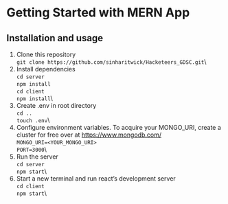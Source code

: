 # Getting Started with MERN App

## Installation and usage

1. Clone this repository\
    `git clone https://github.com/sinharitwick/Hacketeers_GDSC.git`\
2. Install dependencies\
    `cd server`  \
    `npm install`\
    `cd client`\
    `npm install`\
3. Create .env in root directory\
    `cd ..`\
    `touch .env`\
4. Configure environment variables. To acquire your MONGO_URI, create a cluster for free over at https://www.mongodb.com/ \
    `MONGO_URI=<YOUR_MONGO_URI>`\
    `PORT=3000`\
5. Run the server\
    `cd server`\
    `npm start`\
6. Start a new terminal and run react’s development server\
    `cd client`\
    `npm start`\
